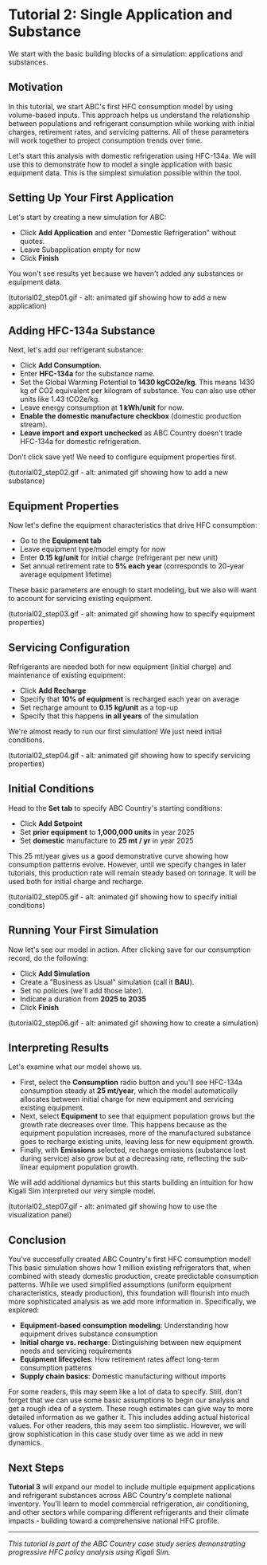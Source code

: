# Tutorial 2: Single Application and Substance

We start with the basic building blocks of a simulation: applications and substances.

## Motivation

In this tutorial, we start ABC's first HFC consumption model by using volume-based inputs. This approach helps us understand the relationship between populations and refrigerant consumption while working with initial charges, retirement rates, and servicing patterns. All of these parameters will work together to project consumption trends over time.

Let's start this analysis with domestic refrigeration using HFC-134a. We will use this to demonstrate how to model a single application with basic equipment data. This is the simplest simulation possible within the tool.

## Setting Up Your First Application

Let's start by creating a new simulation for ABC:

- Click **Add Application** and enter "Domestic Refrigeration" without quotes.
- Leave Subapplication empty for now
- Click **Finish**

You won't see results yet because we haven't added any substances or equipment data.

(tutorial02_step01.gif - alt: animated gif showing how to add a new application)

## Adding HFC-134a Substance

Next, let's add our refrigerant substance:

- Click **Add Consumption**.
- Enter **HFC-134a** for the substance name.
- Set the Global Warming Potential to **1430 kgCO2e/kg**. This means 1430 kg of CO2 equivalent per kilogram of substance. You can also use other units like 1.43 tCO2e/kg.
- Leave energy consumption at **1 kWh/unit** for now.
- **Enable the domestic manufacture checkbox** (domestic production stream).
- **Leave import and export unchecked** as ABC Country doesn't trade HFC-134a for domestic refrigeration.

Don't click save yet! We need to configure equipment properties first.

(tutorial02_step02.gif - alt: animated gif showing how to add a new substance)

## Equipment Properties

Now let's define the equipment characteristics that drive HFC consumption:

- Go to the **Equipment tab**
- Leave equipment type/model empty for now
- Enter **0.15 kg/unit** for initial charge (refrigerant per new unit)
- Set annual retirement rate to **5% each year** (corresponds to 20-year average equipment lifetime)

These basic parameters are enough to start modeling, but we also will want to account for servicing existing equipment.

(tutorial02_step03.gif - alt: animated gif showing how to specify equipment properties)

## Servicing Configuration

Refrigerants are needed both for new equipment (initial charge) and maintenance of existing equipment:

- Click **Add Recharge**
- Specify that **10% of equipment** is recharged each year on average
- Set recharge amount to **0.15 kg/unit** as a top-up
- Specify that this happens **in all years** of the simulation

We're almost ready to run our first simulation! We just need initial conditions.

(tutorial02_step04.gif - alt: animated gif showing how to specify servicing properties)

## Initial Conditions

Head to the **Set tab** to specify ABC Country's starting conditions:

- Click **Add Setpoint**
- Set **prior equipment** to **1,000,000 units** in year 2025
- Set **domestic** manufacture to **25 mt / yr** in year 2025

This 25 mt/year gives us a good demonstrative curve showing how consumption patterns evolve. However, until we specify changes in later tutorials, this production rate will remain steady based on tonnage. It will be used both for initial charge and recharge.

(tutorial02_step05.gif - alt: animated gif showing how to specify initial conditions)

## Running Your First Simulation

Now let's see our model in action. After clicking save for our consumption record, do the following:

- Click **Add Simulation**
- Create a "Business as Usual" simulation (call it **BAU**).
- Set no policies (we'll add those later).
- Indicate a duration from **2025 to 2035**
- Click **Finish**

(tutorial02_step06.gif - alt: animated gif showing how to create a simulation)

## Interpreting Results

Let's examine what our model shows us.

- First, select the **Consumption** radio button and you'll see HFC-134a consumption steady at **25 mt/year**, which the model automatically allocates between initial charge for new equipment and servicing existing equipment.
- Next, select **Equipment** to see that equipment population grows but the growth rate decreases over time. This happens because as the equipment population increases, more of the manufactured substance goes to recharge existing units, leaving less for new equipment growth.
- Finally, with **Emissions** selected, recharge emissions (substance lost during service) also grow but at a decreasing rate, reflecting the sub-linear equipment population growth.

We will add additional dynamics but this starts building an intuition for how Kigali Sim interpreted our very simple model.

(tutorial02_step07.gif - alt: animated gif showing how to use the visualization panel)

## Conclusion

You've successfully created ABC Country's first HFC consumption model! This basic simulation shows how 1 million existing refrigerators that, when combined with steady domestic production, create predictable consumption patterns. While we used simplified assumptions (uniform equipment characteristics, steady production), this foundation will flourish into much more sophisticated analysis as we add more information in. Specifically, we explored:

- **Equipment-based consumption modeling**: Understanding how equipment drives substance consumption
- **Initial charge vs. recharge**: Distinguishing between new equipment needs and servicing requirements
- **Equipment lifecycles**: How retirement rates affect long-term consumption patterns
- **Supply chain basics**: Domestic manufacturing without imports

For some readers, this may seem like a lot of data to specify. Still, don't forget that we can use some basic assumptions to begin our analysis and get a rough idea of a system. These rough estimates can give way to more detailed information as we gather it. This includes adding actual historical values. For other readers, this may seem too simplistic. However, we will grow sophistication in this case study over time as we add in new dynamics.

## Next Steps

**Tutorial 3** will expand our model to include multiple equipment applications and refrigerant substances across ABC Country's complete national inventory. You'll learn to model commercial refrigeration, air conditioning, and other sectors while comparing different refrigerants and their climate impacts - building toward a comprehensive national HFC profile.

---

_This tutorial is part of the ABC Country case study series demonstrating progressive HFC policy analysis using Kigali Sim._
